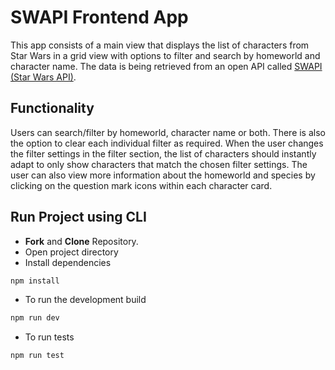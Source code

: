 # SWAPI Frontend App
This app consists of a main view that displays the list of characters from Star Wars in a grid view with options to filter and search by homeworld and character name. The data is being retrieved from an open API called [SWAPI (Star Wars API)](https://swapi.dev/).

## Functionality
Users can search/filter by homeworld, character name or both. There is also the option to clear each individual filter as required. When the user changes the filter settings in the filter section, the list of characters should instantly adapt to only show characters that match the chosen filter settings. The user can also view more information about the homeworld and species by clicking on the question mark icons within each character card.

## Run Project using CLI

- **Fork** and **Clone** Repository.
- Open project directory
- Install dependencies

```bash
npm install
```

- To run the development build

```bash
npm run dev
```

- To run tests

```bash
npm run test
```
